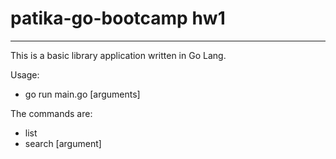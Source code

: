 # patika-go-bootcamp hw1

***

This is a basic library application written in Go Lang. 

Usage:
* go run main.go <command> [arguments]

The commands are:
* list
* search [argument]
